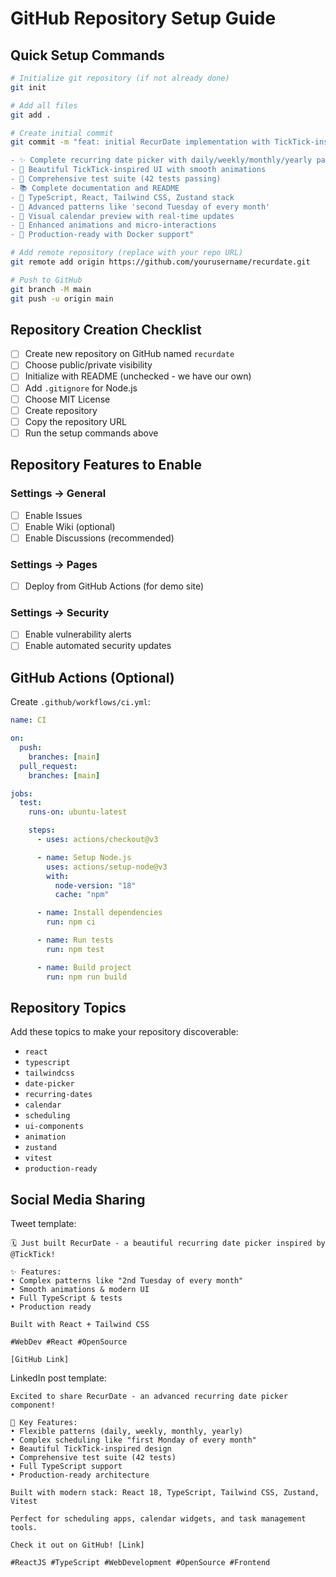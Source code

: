 # GitHub Repository Setup Guide

## Quick Setup Commands

```bash
# Initialize git repository (if not already done)
git init

# Add all files
git add .

# Create initial commit
git commit -m "feat: initial RecurDate implementation with TickTick-inspired design

- ✨ Complete recurring date picker with daily/weekly/monthly/yearly patterns
- 🎨 Beautiful TickTick-inspired UI with smooth animations
- 🧪 Comprehensive test suite (42 tests passing)
- 📚 Complete documentation and README
- 🔧 TypeScript, React, Tailwind CSS, Zustand stack
- 🎯 Advanced patterns like 'second Tuesday of every month'
- 📅 Visual calendar preview with real-time updates
- 💫 Enhanced animations and micro-interactions
- 🚀 Production-ready with Docker support"

# Add remote repository (replace with your repo URL)
git remote add origin https://github.com/yourusername/recurdate.git

# Push to GitHub
git branch -M main
git push -u origin main
```

## Repository Creation Checklist

- [ ] Create new repository on GitHub named `recurdate`
- [ ] Choose public/private visibility
- [ ] Initialize with README (unchecked - we have our own)
- [ ] Add `.gitignore` for Node.js
- [ ] Choose MIT License
- [ ] Create repository
- [ ] Copy the repository URL
- [ ] Run the setup commands above

## Repository Features to Enable

### Settings → General

- [ ] Enable Issues
- [ ] Enable Wiki (optional)
- [ ] Enable Discussions (recommended)

### Settings → Pages

- [ ] Deploy from GitHub Actions (for demo site)

### Settings → Security

- [ ] Enable vulnerability alerts
- [ ] Enable automated security updates

## GitHub Actions (Optional)

Create `.github/workflows/ci.yml`:

```yaml
name: CI

on:
  push:
    branches: [main]
  pull_request:
    branches: [main]

jobs:
  test:
    runs-on: ubuntu-latest

    steps:
      - uses: actions/checkout@v3

      - name: Setup Node.js
        uses: actions/setup-node@v3
        with:
          node-version: "18"
          cache: "npm"

      - name: Install dependencies
        run: npm ci

      - name: Run tests
        run: npm test

      - name: Build project
        run: npm run build
```

## Repository Topics

Add these topics to make your repository discoverable:

- `react`
- `typescript`
- `tailwindcss`
- `date-picker`
- `recurring-dates`
- `calendar`
- `scheduling`
- `ui-components`
- `animation`
- `zustand`
- `vitest`
- `production-ready`

## Social Media Sharing

Tweet template:

```
🗓️ Just built RecurDate - a beautiful recurring date picker inspired by @TickTick!

✨ Features:
• Complex patterns like "2nd Tuesday of every month"
• Smooth animations & modern UI
• Full TypeScript & tests
• Production ready

Built with React + Tailwind CSS

#WebDev #React #OpenSource

[GitHub Link]
```

LinkedIn post template:

```
Excited to share RecurDate - an advanced recurring date picker component!

🎯 Key Features:
• Flexible patterns (daily, weekly, monthly, yearly)
• Complex scheduling like "first Monday of every month"
• Beautiful TickTick-inspired design
• Comprehensive test suite (42 tests)
• Full TypeScript support
• Production-ready architecture

Built with modern stack: React 18, TypeScript, Tailwind CSS, Zustand, Vitest

Perfect for scheduling apps, calendar widgets, and task management tools.

Check it out on GitHub! [Link]

#ReactJS #TypeScript #WebDevelopment #OpenSource #Frontend
```
